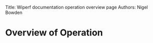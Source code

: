 Title: Wiperf documentation operation overview page
Authors: Nigel Bowden

# Overview of Operation

